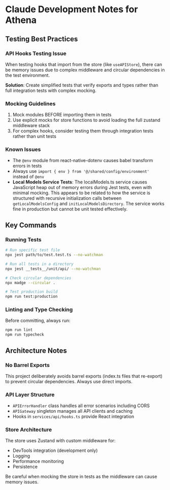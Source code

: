 # Claude Development Notes for Athena

## Testing Best Practices

### API Hooks Testing Issue
When testing hooks that import from the store (like `useAPIStore`), there can be memory issues due to complex middleware and circular dependencies in the test environment. 

**Solution**: Create simplified tests that verify exports and types rather than full integration tests with complex mocking.

### Mocking Guidelines
1. Mock modules BEFORE importing them in tests
2. Use explicit mocks for store functions to avoid loading the full zustand middleware stack
3. For complex hooks, consider testing them through integration tests rather than unit tests

### Known Issues
- The `@env` module from react-native-dotenv causes babel transform errors in tests
- Always use `import { env } from '@/shared/config/environment'` instead of `@env`
- **Local Models Service Tests**: The localModels.ts service causes JavaScript heap out of memory errors during Jest tests, even with minimal mocking. This appears to be related to how the service is structured with recursive initialization calls between `getLocalModelsConfig` and `initLocalModelsDirectory`. The service works fine in production but cannot be unit tested effectively.

## Key Commands

### Running Tests
```bash
# Run specific test file
npx jest path/to/test.test.ts --no-watchman

# Run all tests in a directory
npx jest __tests__/unit/api/ --no-watchman

# Check circular dependencies
npx madge --circular .

# Test production build
npm run test:production
```

### Linting and Type Checking
Before committing, always run:
```bash
npm run lint
npm run typecheck
```

## Architecture Notes

### No Barrel Exports
This project deliberately avoids barrel exports (index.ts files that re-export) to prevent circular dependencies. Always use direct imports.

### API Layer Structure
- `APIErrorHandler` class handles all error scenarios including CORS
- `APIGateway` singleton manages all API clients and caching
- Hooks in `services/api/hooks.ts` provide React integration

### Store Architecture
The store uses Zustand with custom middleware for:
- DevTools integration (development only)
- Logging
- Performance monitoring
- Persistence

Be careful when mocking the store in tests as the middleware can cause memory issues.